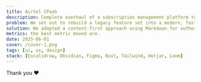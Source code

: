 ```yaml
---
title: Airtel CPaaS
description: Complete overhaul of a subscription management platform to improve usability, streamline workflows, and enhance overall user experience. The goal was to create a more intuitive and efficient platform for both administrators and end-users.
problem: We set out to rebuild a legacy feature set into a modern, fast, and accessible experience. The original flow suffered from confusing navigation, slow perceived performance, and inconsistent UI patterns across pages and domain.
solution: We adopted a content-first approach using Markdown for authoring, rendered via Nuxt Content, and a minimal component layer for consistent visuals.
metrics: the best metric moved are.
date: 2025-06-01
cover: /cover-1.png
tags: [ui, ux, design]
stack: [Excalidraw, Obsidian, Figma, Nuxt, Tailwind, Hotjar, Loom]
---
```


Thank you ❤